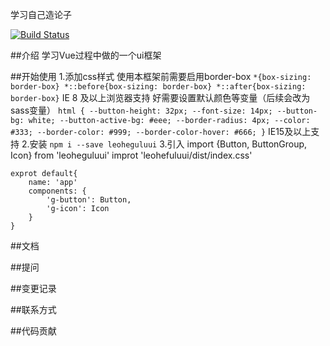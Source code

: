 学习自己造论子

[![Build Status](https://www.travis-ci.org/FanHHHHH/wheels.svg?branch=master)](https://www.travis-ci.org/FanHHHHH/wheels)

##介绍
学习Vue过程中做的一个ui框架

##开始使用
1.添加css样式
    使用本框架前需要启用border-box
    ```
    *{box-sizing: border-box}
    *::before{box-sizing: border-box}
    *::after{box-sizing: border-box}
    ```
    IE 8 及以上浏览器支持
    好需要设置默认颜色等变量（后续会改为sass变量）
    ```
            html {
                --button-height: 32px;
                --font-size: 14px;
                --button-bg: white;
                --button-active-bg: #eee;
                --border-radius: 4px;
                --color: #333;
                --border-color: #999;
                --border-color-hover: #666;
            }
    ```
    IE15及以上支持
2.安装
    ```
    npm i --save leoheguluui
    ```
3.引入
    import {Button, ButtonGroup, Icon} from 'leoheguluui'
    improt 'leohefuluui/dist/index.css'

    exprot default{
        name: 'app'
        components: {
            'g-button': Button,
            'g-icon': Icon
        }
    }
    
##文档

##提问

##变更记录

##联系方式

##代码贡献


